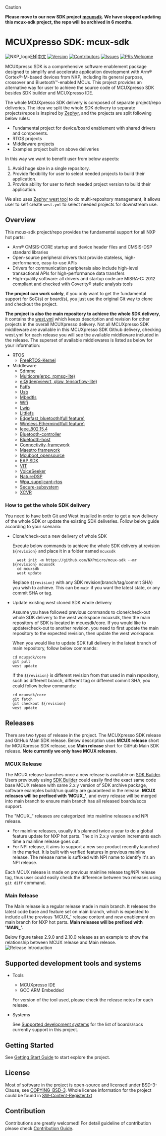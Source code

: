 > [!CAUTION]
> __Please move to our new SDK project [mcuxsdk](https://github.com/nxp-mcuxpresso/mcuxsdk-manifests). We have stopped updating this mcux-sdk project, the repo will be archived in 6 months.__

# MCUXpresso SDK: mcux-sdk

![NXP_logo](docs/nxp_logo_small.png)[EN](./README.md)|[中文](./README_CN.md)
[![Version](https://img.shields.io/github/v/release/NXPMicro/mcux-sdk)](https://github.com/NXPmicro/mcux-sdk/releases/latest)
[![Contributors](https://img.shields.io/github/contributors/NXPMicro/mcux-sdk)](https://github.com/NXPmicro/mcux-sdk/graphs/contributors)
[![Issues](https://img.shields.io/github/issues/NXPMicro/mcux-sdk)](https://github.com/NXPmicro/mcux-sdk/issues)
[![PRs Welcome](https://img.shields.io/badge/PRs-welcome-brightgreen.svg?style=flat-square)](https://github.com/NXPmicro/mcux-sdk/pulls)

MCUXpresso SDK is a comprehensive software enablement package designed to simplify and accelerate application development with Arm® Cortex®-M-based devices from NXP, including its general purpose, crossover and Bluetooth™-enabled MCUs. This project provides an alternative way for user to achieve the source code of MCUXpresso SDK besides SDK builder and MCUXpresso IDE.

The whole MCUXpresso SDK delivery is composed of separate project/repo deliveries. The idea we split the whole SDK delivery to separate projects/repos is inspired by [Zephyr](https://github.com/zephyrproject-rtos/zephyr), and the projects are split following below rules:
* Fundamental project for device/board enablement with shared drivers and components.
* RTOS projects
* Middleware projects
* Examples project built on above deliveries

In this way we want to benefit user from below aspects:
1. Avoid huge size in a single repository.
2. Provide flexibility for user to select needed projects to build their application.
3. Provide ability for user to fetch needed project version to build their application.

We also uses [Zephyr west tool](https://docs.zephyrproject.org/latest/guides/west/index.html) to do multi-repository management, it allows user to self create ```west.yml``` to select needed projects for downstream use. 

## Overview
This mcux-sdk project/repo provides the fundamental support for all NXP hot parts:

* Arm® CMSIS-CORE startup and device header files and CMSIS-DSP standard libraries
* Open-source peripheral drivers that provide stateless, high-performance, easy-to-use APIs
* Drivers for communication peripherals also include high-level transactional APIs for high-performance data transfers 
* High-quality software: all drivers and startup code are MISRA-C: 2012 compliant and checked with Coverity® static analysis tools

**The project can work solely**, if you only want to get the fundamental support for SoC(s) or board(s), you just use the original Git way to clone and checkout the project.

**The project is also the main repository to achieve the whole SDK delivery**, it contains the [west.yml](https://github.com/NXPmicro/mcux-sdk/blob/main/west.yml) which keeps description and revision for other projects in the overall MCUXpresso delivery. Not all MCUXpresso SDK middleware are available in this MCUXpresso SDK Github delivery, checking west.yml for each release you will see the available middleware included in the release. The superset of available middlewares is listed as below for your information:
- RTOS
  - [FreeRTOS-Kernel](https://github.com/nxp-mcuxpresso/FreeRTOS-Kernel)
- Middleware
  - [Sdmmc](https://github.com/nxp-mcuxpresso/mcux-sdk-middleware-sdmmc)
  - [Multicore(erpc, rpmsg-lite)](https://github.com/nxp-mcuxpresso/mcux-sdk-middleware-multicore)
  - [eIQ(deepviewrt, glow, tensorflow-lite)](https://github.com/nxp-mcuxpresso/mcux-sdk-middleware-eiq)
  - [Fatfs](https://github.com/nxp-mcuxpresso/fatfs)
  - [Usb](https://github.com/nxp-mcuxpresso/mcux-sdk-middleware-usb)
  - [Mbedtls](https://github.com/nxp-mcuxpresso/mbedtls)
  - [Wifi](https://github.com/NXP/wifi_nxp)
  - [Lwip](https://github.com/nxp-mcuxpresso/lwip)
  - [Littlefs](https://github.com/nxp-mcuxpresso/littlefs)
  - [Edgefast_bluetooth(full feature)](https://github.com/nxp-mcuxpresso/mcux-sdk-middleware-edgefast-bluetooth)
  - [Wireless Ethermind(full feature)](https://github.com/NXP/mcux-sdk-middleware-ethermind)
  - [Ieee_802.15.4](https://github.com/NXP/mcux-sdk-middleware-ieee_802.15.4)
  - [Bluetooth-controller](https://github.com/NXP/mcux-sdk-middleware-bluetooth-controller)
  - [Bluetooth-host](https://github.com/NXP/mcux-sdk-middleware-bluetooth-host)
  - [Connectivity-framework](https://github.com/NXP/mcux-sdk-middleware-connectivity-framework)
  - [Maestro framework](https://github.com/nxp-mcuxpresso/maestro)
  - [Mcuboot_opensource](https://github.com/nxp-zephyr/mcuboot)
  - [EAP SDK](https://github.com/nxp-mcuxpresso/EAP)
  - [VIT](https://github.com/nxp-mcuxpresso/VIT)
  - [VoiceSeeker](https://github.com/nxp-mcuxpresso/VoiceSeeker)
  - [NatureDSP](https://github.com/nxp-mcuxpresso/NatureDSP)
  - [Wpa_supplicant-rtos](https://github.com/nxp-mcuxpresso/wpa_supplicant-rtos)
  - [Secure-subsystem](https://github.com/nxp-mcuxpresso/mcux-secure-subsystem)
  - [XCVR](https://github.com/nxp-mcuxpresso/mcux-sdk-middleware-xcvr)

### How to get the whole SDK delivery
You need to have both Git and West installed in order to get a new delivery of the whole SDK or update the existing SDK deliveries. Follow below guide according to your scenario:
* Clone/check-out a new delivery of whole SDK
  
  Execute below commands to achieve the whole SDK delivery at revision ```${revision}``` and place it in a folder named ```mcuxsdk```
  ```
    west init -m https://github.com/NXPmicro/mcux-sdk --mr ${revision} mcuxsdk
    cd mcuxsdk
    west update
    ```
    Replace ```${revision}``` with any SDK revision(branch/tag/commit SHA) you wish to achieve. This can be ```main``` if you want the latest state, or any commit SHA or tag. 

* Update existing west cloned SDK whole delivery
    
    Assume you have followed previous commands to clone/check-out whole SDK delivery to the west workspace mcuxsdk, then the main repository of SDK is located in mcuxsdk/core. If you would like to update/check-out to another revision, you need to first update the main repository to the expected revision, then update the west workspace:
    
    When you would like to update SDK full delivery in the latest branch of main repository, follow below commands:

     ```
    cd mcuxsdk/core
    git pull
    west update
    ```

    If the ```${revision}``` is different revision from that used in main repository, such as different branch, different tag or different commit SHA, you could follow below commands:
    ```
    cd mcuxsdk/core
    git fetch
    git checkout ${revision}
    west update
    ```

## Releases

There are two types of release in the project. The MCUXpresso SDK release and GitHub Main SDK release. Below description uses **MCUX release** short for MCUXpresso SDK release, use **Main release** short for GitHub Main SDK release. **Note currently we only have MCUX releases.**

### MCUX Release
The MCUX release launches once a new release is available on [SDK Builder](http://mcuxpresso.nxp.com/). Users previously using [SDK Builder](http://mcuxpresso.nxp.com/) could easily find the exact same code base MCUX release with same 2.x.y version of SDK archive package, software examples build/run quality are guaranteed in the release. **MCUX releases will be prefixed with 'MCUX_'**, and every release will be merged into main branch to ensure main branch has all released boards/socs support.

The "MCUX_" releases are categorized into mainline releases and NPI release.
* For mainline releases, usually it's planned twice a year to do a global feature update for NXP hot parts. The x in 2.x.y version increments each time a mainline release goes out.
* For NPI release, it aims to support a new soc product recently launched in the market. It is built with verified features in previous mainline release. The release name is suffixed with NPI name to identify it's an NPI release.

Each MCUX release is made on previous mainline release tag/NPI release tag, thus user could easily check the difference between two releases using ````git diff```` command.

### Main Release
The Main release is a regular release made in main branch. It releases the latest code base and feature set on main branch, which is expected to include all the previous 'MCUX_' release content and new enablement on main branch for NXP hot parts. **Main releases will be prefixed with 'MAIN_'**.

Below figure takes 2.9.0 and 2.10.0 release as an example to show the relationship between MCUX release and Main release.
![Release Introduction](docs/Getting_Started/images/github_release_introduction.png)


## Supported development tools and systems
* Tools
    * MCUXpresso IDE
    * GCC ARM Embedded

    For version of the tool used, please check the release notes for each release.
* Systems

    See [Supported development systems](docs/supported_development_systems.md) for the list of boards/socs currently support in this project.

## Getting Started
See [Getting Start Guide](docs/Getting_Started.md) to start explore the project.

## License
Most of software in the project is open-source and licensed under BSD-3-Clause, see [COPYING_BSD-3](COPYING-BSD-3). Whole license information for the project could be found in [SW-Content-Register.txt](SW-Content-Register.txt)

## Contribution
Contributions are greatly welcomed! For detail guideline of contribution please check [Contribution Guide](CONTRIBUTING.md).

